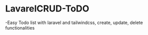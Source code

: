 # LavarelCRUD-ToDO
-Easy Todo list with laravel and tailwindcss, create, update, delete functionalities
